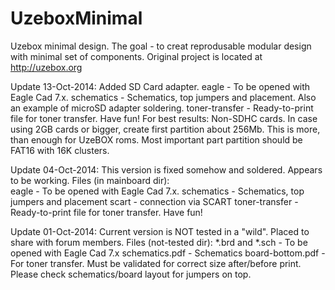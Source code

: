 UzeboxMinimal
=============

Uzebox minimal design. The goal - to creat reprodusable modular design with minimal set of components.
Original project is located at http://uzebox.org

Update 13-Oct-2014: Added SD Card adapter.
eagle - To be opened with Eagle Cad 7.x.
schematics - Schematics, top jumpers and placement. Also an example of microSD adapter soldering. 
toner-transfer - Ready-to-print file for toner transfer. Have fun!
For best results:
Non-SDHC cards. In case using 2GB cards or bigger, create first partition about 256Mb. 
This is more, than enough for UzeBOX roms. 
Most important part partition should be FAT16 with 16K clusters.


Update 04-Oct-2014: This version is fixed somehow and soldered. Appears to be working.
Files (in mainboard dir):	
eagle - To be opened with Eagle Cad 7.x.
schematics - Schematics, top jumpers and placement
scart - connection via SCART
toner-transfer - Ready-to-print file for toner transfer. Have fun!


Update 01-Oct-2014: Current version is NOT tested in a "wild". Placed to share with forum members.
Files (not-tested dir):	
*.brd and *.sch - To be opened with Eagle Cad 7.x
schematics.pdf - Schematics
board-bottom.pdf - For toner transfer. Must be validated for correct size after/before print. Please check schematics/board layout for jumpers on top.





